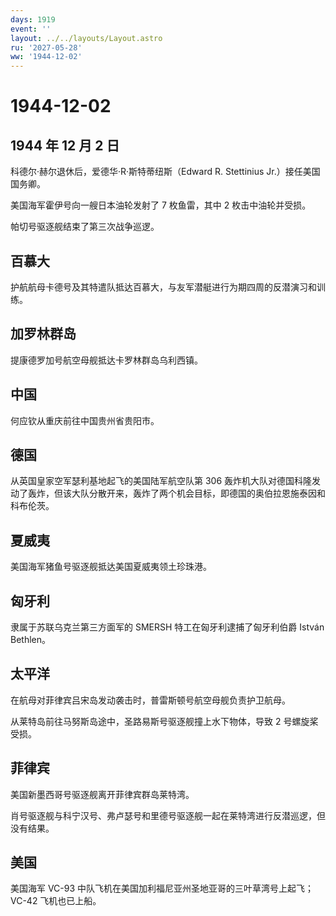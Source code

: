 ```yaml
---
days: 1919
event: ''
layout: ../../layouts/Layout.astro
ru: '2027-05-28'
ww: '1944-12-02'
---
```


# 1944-12-02

## 1944 年 12 月 2 日

科德尔·赫尔退休后，爱德华·R·斯特蒂纽斯（Edward R. Stettinius
Jr.）接任美国国务卿。

美国海军霍伊号向一艘日本油轮发射了 7 枚鱼雷，其中 2 枚击中油轮并受损。

帕切号驱逐舰结束了第三次战争巡逻。

## 百慕大

护航航母卡德号及其特遣队抵达百慕大，与友军潜艇进行为期四周的反潜演习和训练。

## 加罗林群岛

提康德罗加号航空母舰抵达卡罗林群岛乌利西镇。

## 中国

何应钦从重庆前往中国贵州省贵阳市。

## 德国

从英国皇家空军瑟利基地起飞的美国陆军航空队第 306
轰炸机大队对德国科隆发动了轰炸，但该大队分散开来，轰炸了两个机会目标，即德国的奥伯拉恩施泰因和科布伦茨。

## 夏威夷

美国海军猪鱼号驱逐舰抵达美国夏威夷领土珍珠港。

## 匈牙利

隶属于苏联乌克兰第三方面军的 SMERSH 特工在匈牙利逮捕了匈牙利伯爵 István
Bethlen。

## 太平洋

在航母对菲律宾吕宋岛发动袭击时，普雷斯顿号航空母舰负责护卫航母。

从莱特岛前往马努斯岛途中，圣路易斯号驱逐舰撞上水下物体，导致 2
号螺旋桨受损。

## 菲律宾

美国新墨西哥号驱逐舰离开菲律宾群岛莱特湾。

肖号驱逐舰与科宁汉号、弗卢瑟号和里德号驱逐舰一起在莱特湾进行反潜巡逻，但没有结果。

## 美国

美国海军 VC-93
中队飞机在美国加利福尼亚州圣地亚哥的三叶草湾号上起飞；VC-42
飞机也已上船。